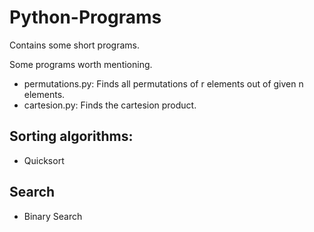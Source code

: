 Python-Programs
===============

Contains some short programs.

Some programs worth mentioning.

* permutations.py: Finds all permutations of r elements out of given n elements.
* cartesion.py: Finds the cartesion product.

Sorting algorithms:
-------------------

* Quicksort

Search
----------

* Binary Search
